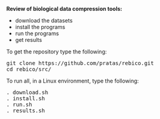 <b>Review of biological data compression tools:</b>
<ul> 
	<li>download the datasets</li>
	<li>install the programs</li>
	<li>run the programs</li>
	<li>get results</li>
</ul>

To get the repository type the following:
<pre>
git clone https://github.com/pratas/rebico.git
cd rebico/src/
</pre>

To run all, in a Linux environment, type the following:
<pre>
. download.sh
. install.sh
. run.sh
. results.sh
</pre>
